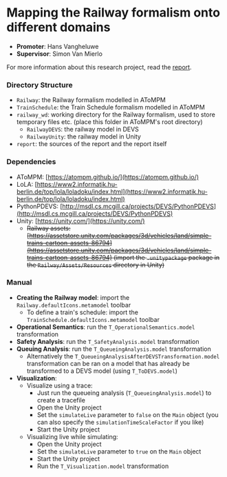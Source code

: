 # Mapping the Railway formalism onto different domains

- **Promoter**: Hans Vangheluwe
- **Supervisor**: Simon Van Mierlo

For more information about this research project, read the [report](report/report.pdf).

### Directory Structure

- `Railway`: the Railway formalism modelled in AToMPM
- `TrainSchedule`: the Train Schedule formalism modelled in AToMPM
- `railway_wd`: working directory for the Railway formalism, used to store temporary files etc. (place this folder in AToMPM's root directory)
    - `RailwayDEVS`: the railway model in DEVS
    - `RailwayUnity`: the railway model in Unity
- `report`: the sources of the report and the report itself

### Dependencies

- AToMPM: [https://atompm.github.io/](https://atompm.github.io/)
- LoLA: [https://www2.informatik.hu-berlin.de/top/lola/loladoku/index.html](https://www2.informatik.hu-berlin.de/top/lola/loladoku/index.html)
- PythonPDEVS: [http://msdl.cs.mcgill.ca/projects/DEVS/PythonPDEVS](http://msdl.cs.mcgill.ca/projects/DEVS/PythonPDEVS)
- Unity: [https://unity.com/](https://unity.com/)
    - ~~Railway assets: [https://assetstore.unity.com/packages/3d/vehicles/land/simple-trains-cartoon-assets-86794](https://assetstore.unity.com/packages/3d/vehicles/land/simple-trains-cartoon-assets-86794) (import the `.unitypackage` package in the `Railway/Assets/Resources` directory in Unity)~~

### Manual

- **Creating the Railway model**: import the `Railway.defaultIcons.metamodel` toolbar
    - To define a train's schedule: import the `TrainSchedule.defaultIcons.metamodel` toolbar
- **Operational Semantics**: run the `T_OperationalSemantics.model` transformation
- **Safety Analysis**: run the `T_SafetyAnalysis.model` transformation
- **Queuing Analysis**: run the `T_QueueingAnalysis.model` transformation
    - Alternatively the `T_QueueingAnalysisAfterDEVSTransformation.model` transformation can be ran on a model that has already be transformed to a DEVS model (using `T_ToDEVS.model`)
- **Visualization**:
    - Visualize using a trace:
        - Just run the queueing analysis (`T_QueueingAnalysis.model`) to create a tracefile
        - Open the Unity project
        - Set the `simulateLive` parameter to `false` on the `Main` object (you can also specify the `simulationTimeScaleFactor` if you like)
        - Start the Unity project
    - Visualizing live while simulating:
        - Open the Unity project
        - Set the `simulateLive` parameter to `true` on the `Main` object
        - Start the Unity project
        - Run the `T_Visualization.model` transformation
